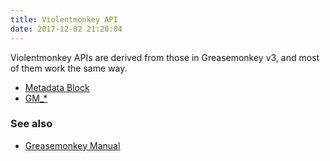 ```yaml
---
title: Violentmonkey API
date: 2017-12-02 21:20:04
---
```


Violentmonkey APIs are derived from those in Greasemonkey v3, and most of them work the same way.

- [Metadata Block](metadata-block.html)
- [GM_*](gm.html)

### See also
- [Greasemonkey Manual](https://wiki.greasespot.net/Greasemonkey_Manual:API)
